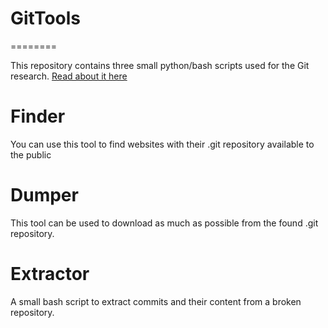 # GitTools
========

This repository contains three small python/bash scripts used for the Git research. [Read about it here](http://en.internetwache.org/dont-publicly-expose-git-or-how-we-downloaded-your-websites-sourcecode-an-analysis-of-alexas-1m-28-07-2015/)

# Finder

You can use this tool to find websites with their .git repository available to the public

# Dumper

This tool can be used to download as much as possible from the found .git repository. 

# Extractor

A small bash script to extract commits and their content from a broken repository.

